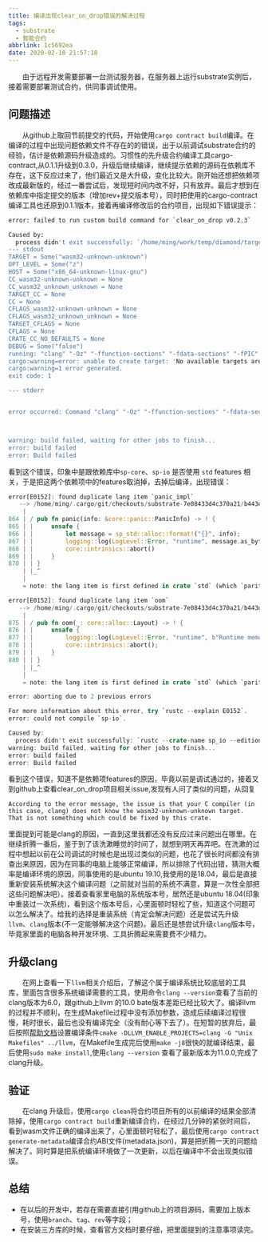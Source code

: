 ```yaml
---
title: 编译出现clear_on_drop错误的解决过程
tags:
  - substrate
  - 智能合约
abbrlink: 1c5692ea
date: 2020-02-18 21:57:18
---
```


　　由于远程开发需要部署一台测试服务器，在服务器上运行substrate实例后，接着需要部署测试合约，供同事调试使用。<!--more-->
## 问题描述
　　从github上取回节前提交的代码，开始使用`cargo contract build`编译。在编译的过程中出现问题依赖文件不存在的的错误，出于以前调试substrate合约的经验，估计是依赖源码升级造成的。习惯性的先升级合约编译工具cargo-contract,从0.1.1升级到0.3.0，升级后继续编译，继续提示依赖的源码在依赖库不存在，这下反应过来了，他们最近又是大升级，变化比较大。刚开始还想把依赖项改成最新版的，经过一番尝试后，发现短时间内改不好，只有放弃。最后才想到在依赖库中指定提交的版本（增加rev+提交版本号），同时把使用的cargo-contract编译工具也还原到0.1.1版本，接着再编译修改后的合约项目，出现如下错误提示：

```sh
error: failed to run custom build command for `clear_on_drop v0.2.3`

Caused by:
  process didn't exit successfully: `/home/ming/work/temp/diamond/target/release/build/clear_on_drop-b2b3a807da34adf1/build-script-build` (exit code: 1)
--- stdout
TARGET = Some("wasm32-unknown-unknown")
OPT_LEVEL = Some("z")
HOST = Some("x86_64-unknown-linux-gnu")
CC_wasm32-unknown-unknown = None
CC_wasm32_unknown_unknown = None
TARGET_CC = None
CC = None
CFLAGS_wasm32-unknown-unknown = None
CFLAGS_wasm32_unknown_unknown = None
TARGET_CFLAGS = None
CFLAGS = None
CRATE_CC_NO_DEFAULTS = None
DEBUG = Some("false")
running: "clang" "-Oz" "-ffunction-sections" "-fdata-sections" "-fPIC" "--target=wasm32-unknown-unknown" "-Wall" "-Wextra" "-o" "/home/ming/work/temp/diamond/target/wasm32-unknown-unknown/release/build/clear_on_drop-c7f1c48f1d7a25a0/out/src/hide.o" "-c" "src/hide.c"
cargo:warning=error: unable to create target: 'No available targets are compatible with this triple.'
cargo:warning=1 error generated.
exit code: 1

--- stderr


error occurred: Command "clang" "-Oz" "-ffunction-sections" "-fdata-sections" "-fPIC" "--target=wasm32-unknown-unknown" "-Wall" "-Wextra" "-o" "/home/ming/work/temp/diamond/target/wasm32-unknown-unknown/release/build/clear_on_drop-c7f1c48f1d7a25a0/out/src/hide.o" "-c" "src/hide.c" with args "clang" did not execute successfully (status code exit code: 1).



warning: build failed, waiting for other jobs to finish...
error: build failed
error: Build failed

```
看到这个错误，印象中是跟依赖库中`sp-core`、`sp-io` 是否使用 `std` features 相关，于是把这两个依赖项中的features取消掉，去掉后编译，出现错误：

```rust
error[E0152]: found duplicate lang item `panic_impl`
   --> /home/ming/.cargo/git/checkouts/substrate-7e08433d4c370a21/b443dda/primitives/io/src/lib.rs:864:1
    |
864 | / pub fn panic(info: &core::panic::PanicInfo) -> ! {
865 | |     unsafe {
866 | |         let message = sp_std::alloc::format!("{}", info);
867 | |         logging::log(LogLevel::Error, "runtime", message.as_bytes());
868 | |         core::intrinsics::abort()
869 | |     }
870 | | }
    | |_^
    |
    = note: the lang item is first defined in crate `std` (which `parity_scale_codec` depends on)

error[E0152]: found duplicate lang item `oom`
   --> /home/ming/.cargo/git/checkouts/substrate-7e08433d4c370a21/b443dda/primitives/io/src/lib.rs:875:1
    |
875 | / pub fn oom(_: core::alloc::Layout) -> ! {
876 | |     unsafe {
877 | |         logging::log(LogLevel::Error, "runtime", b"Runtime memory exhausted. Aborting");
878 | |         core::intrinsics::abort();
879 | |     }
880 | | }
    | |_^
    |
    = note: the lang item is first defined in crate `std` (which `parity_scale_codec` depends on)

error: aborting due to 2 previous errors

For more information about this error, try `rustc --explain E0152`.
error: could not compile `sp-io`.

Caused by:
  process didn't exit successfully: `rustc --crate-name sp_io --edition=2018 /home/ming/.cargo/git/checkouts/substrate-7e08433d4c370a21/b443dda/primitives/io/src/lib.rs --error-format=json --json=diagnostic-rendered-ansi --crate-type lib --emit=dep-info,metadata,link -C opt-level=z -C panic=abort -C overflow-checks=on -C metadata=1603ab4b0f5657bd -C extra-filename=-1603ab4b0f5657bd --out-dir /home/ming/work/temp/envtest/diamond/contract/diamond/target/wasm32-unknown-unknown/release/deps --target wasm32-unknown-unknown -L dependency=/home/ming/work/temp/envtest/diamond/contract/diamond/target/wasm32-unknown-unknown/release/deps -L dependency=/home/ming/work/temp/envtest/diamond/contract/diamond/target/release/deps --extern hash_db=/home/ming/work/temp/envtest/diamond/contract/diamond/target/wasm32-unknown-unknown/release/deps/libhash_db-2a1247b66dab3f2e.rmeta --extern codec=/home/ming/work/temp/envtest/diamond/contract/diamond/target/wasm32-unknown-unknown/release/deps/libparity_scale_codec-97d1d02b4b85917a.rmeta --extern sp_core=/home/ming/work/temp/envtest/diamond/contract/diamond/target/wasm32-unknown-unknown/release/deps/libsp_core-ab9564e391d6b38c.rmeta --extern sp_runtime_interface=/home/ming/work/temp/envtest/diamond/contract/diamond/target/wasm32-unknown-unknown/release/deps/libsp_runtime_interface-2c02a210bd05a2c8.rmeta --extern sp_std=/home/ming/work/temp/envtest/diamond/contract/diamond/target/wasm32-unknown-unknown/release/deps/libsp_std-e4cf72917021ed6f.rmeta --cap-lints allow -C 'link-args=-z stack-size=65536 --import-memory'` (exit code: 1)
warning: build failed, waiting for other jobs to finish...
error: build failed
error: Build failed

```
看到这个错误，知道不是依赖项features的原因，毕竟以前是调试通过的，接着又到github上查看clear_on_drop项目相关issue,发现有人问了类似的问题，从回复
```
According to the error message, the issue is that your C compiler (in this case, clang) does not know the wasm32-unknown-unknown target. That is not something which could be fixed by this crate.
```
里面提到可能是clang的原因，一直到这里我都还没有反应过来问题出在哪里。在继续折腾一番后，鉴于到了该洗漱睡觉的时间了，就想到明天再弄吧。在洗漱的过程中想起以前在公司调试的时候也是出现过类似的问题，也花了很长时间都没有排查出来原因，因为在同事的电脑上能够正常编译，所以排除了代码出错，猜测大概率是编译环境的原因，同事使用的是ubuntu 19.10,我使用的是18.04，最后是直接重新安装系统解决这个编译问题（之前就对当前的系统不满意，算是一次性全部把这些问题解决吧）。接着查看家里电脑的系统版本号，居然还是ubuntu 18.04(印象中重装过一次系统)，看到这个版本号后，心里面顿时轻松了些，知道这个问题可以怎么解决了。给我的选择是重装系统（肯定会解决问题）还是尝试先升级`llvm`、`clang`版本(不一定能够解决这个问题)。最后还是想尝试升级`clang`版本号，毕竟家里面的电脑各种开发环境、工具折腾起来需要费不少精力。
## 升级clang
　　在网上查看一下`llvm`相关介绍后，了解这个属于编译系统比较底层的工具库，里面包含很多系统编译需要的工具，使用命令`clang --version`查看了当前的clang版本为6.0，跟github上llvm 的10.0 bate版本差距已经比较大了。编译llvm的过程并不顺利，在生成Makefile过程中没有添加参数，造成后续编译过程很慢，耗时很长，最后也没有编译完全（没有耐心等下去了）。在短暂的放弃后，最后按照[帮助文档](https://clang.llvm.org/get_started.html)设置编译条件`cmake -DLLVM_ENABLE_PROJECTS=clang -G "Unix Makefiles" ../llvm`，在Makefile生成完后使用`make -j8`很快的就编译结束，最后使用`sudo make install`,使用`clang --version` 查看了最新版本为11.0.0,完成了clang升级。
## 验证
　　在clang 升级后，使用`cargo clean`将合约项目所有的以前编译的结果全部清除掉，使用`cargo contract build`重新编译合约，在经过几分钟的紧张时间后，看到wasm文件正确的编译出来了，心里面顿时轻松了，最后使用`cargo contract generate-metadata`编译合约ABI文件(metadata.json)，算是把折腾一天的问题给解决了。同时算是把系统编译环境做了一次更新，以后在编译中不会出现类似错误。

## 总结
- 在以后的开发中，若存在需要直接引用github上的项目源码，需要加上版本号，使用`branch`、`tag`、`rev`等字段；
- 在安装三方库的时候，查看官方文档时要仔细，把里面提到的注意事项读完。